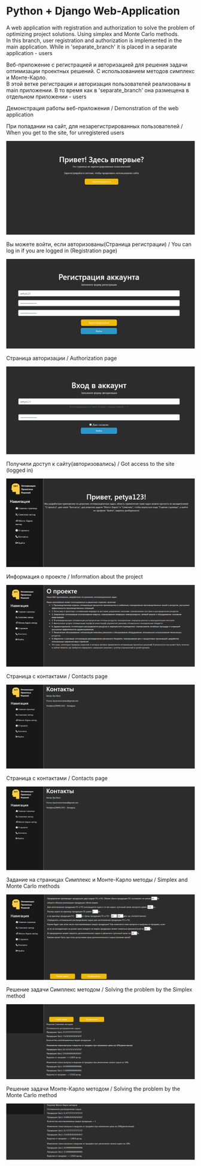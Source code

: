 # Python + Django Web-Application

A web application with registration and authorization to solve the problem of optimizing project solutions. Using simplex and Monte Carlo methods.<br>
In this branch, user registration and authorization is implemented in the main application. While in 'separate_branch' it is placed in a separate application - users


Веб-приложение с регистрацией и авторизацией для решения задачи оптимизации проектных решений. С использованием методов симплекс и Монте-Карло.<br>
В этой ветке регистрация и авторизация пользователей реализованы в main приложении. В то время как в 'separate_branch' она размещена в отдельном приложении - users

<a>Демонстрация работы веб-приложения / Demonstration of the web application</a><br>
<p>При попадании на сайт, для незарегистрированных пользователей / When you get to the site, for unregistered users</p><img src="https://github.com/Sadochok-BISEC/OPS-web-app/blob/no_users/img_desc/d1.jpg"/><br>
<p>Вы можете войти, если авторизованы(Страница регистрации) / You can log in if you are logged in (Registration page)</p><img src="https://github.com/Sadochok-BISEC/OPS-web-app/blob/no_users/img_desc/d2.png"/><br>
<p>Страница авторизации / Authorization page</p><img src="https://github.com/Sadochok-BISEC/OPS-web-app/blob/no_users/img_desc/d3.png"/><br>
<p>Получили доступ к сайту(авторизовались) / Got access to the site (logged in)</p><img src="https://github.com/Sadochok-BISEC/OPS-web-app/blob/no_users/img_desc/d4.png"/><br>
<p>Информация о проекте / Information about the project</p><img src="https://github.com/Sadochok-BISEC/OPS-web-app/blob/no_users/img_desc/d5.png"/><br>
<p>Страница с контактами / Contacts page</p><img src="https://github.com/Sadochok-BISEC/OPS-web-app/blob/no_users/img_desc/d6.png"/><br>
<p>Страница с контактами / Contacts page</p><img src="https://github.com/Sadochok-BISEC/OPS-web-app/blob/no_users/img_desc/d6.png"/><br>
<p>Задание на страницах Симплекс и Монте-Карло методы / Simplex and Monte Carlo methods</p><img src="https://github.com/Sadochok-BISEC/OPS-web-app/blob/no_users/img_desc/d7.png"/><br>
<p>Решение задачи Симплекс методом / Solving the problem by the Simplex method</p><img src="https://github.com/Sadochok-BISEC/OPS-web-app/blob/no_users/img_desc/d8_simplex.png"/><br>
<p>Решение задачи Монте-Карло методом / Solving the problem by the Monte Carlo method</p><img src="https://github.com/Sadochok-BISEC/OPS-web-app/blob/no_users/img_desc/d9_monte.png"/><br>
